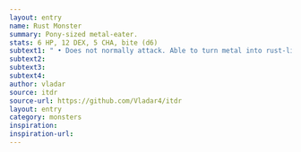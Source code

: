 ```yaml
---
layout: entry
name: Rust Monster
summary: Pony-sized metal-eater.
stats: 6 HP, 12 DEX, 5 CHA, bite (d6)
subtext1: " • Does not normally attack. Able to turn metal into rust-like dust, which it then consumes. If a melee opponent is carrying a metal weapon, shield, or Armor, the Rust Monster will turn one of these to rust as an action, unless they pass a DEX save."
subtext2:
subtext3:
subtext4:
author: vladar
source: itdr
source-url: https://github.com/Vladar4/itdr
layout: entry
category: monsters
inspiration:
inspiration-url:
---
```

